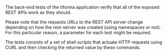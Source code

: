The back-end tests of the tiforma application verify that all of the exposed REST APIs work as they should.

Please note that the requests URLs to the REST API server change depending on how the rest-server was created (using namespaces or not).
For this particular reason, a parameter for each test might be required.

The tests consists of a set of shell scripts that actuate HTTP requests using CURL and then checking the returned value by these commands.